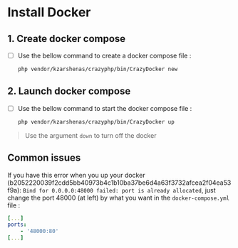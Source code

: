 # Install Docker

## 1. Create docker compose

- [ ] Use the bellow command to create a docker compose file :
    ```sh
    php vendor/kzarshenas/crazyphp/bin/CrazyDocker new
    ```

## 2. Launch docker compose

- [ ] Use the bellow command to start the docker compose file :
    ```sh
    php vendor/kzarshenas/crazyphp/bin/CrazyDocker up
    ```

> Use the argument `down` to turn off the docker

## Common issues

If you have this error when you up your docker (b2052220039f2cdd5bb40973b4c1b10ba37be6d4a63f3732afcea2f04ea53f9a): `Bind for 0.0.0.0:48000 failed: port is already allocated`, just change the port 48000 (at left) by what you want in the `docker-compose.yml` file :
```yml
[...]
ports:
    - '48000:80'
[...]
```